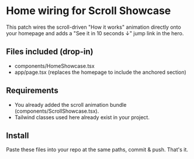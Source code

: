 # Home wiring for Scroll Showcase

This patch wires the scroll-driven "How it works" animation directly onto your homepage
and adds a "See it in 10 seconds ↓" jump link in the hero.

## Files included (drop-in)
- components/HomeShowcase.tsx
- app/page.tsx (replaces the homepage to include the anchored section)

## Requirements
- You already added the scroll animation bundle (components/ScrollShowcase.tsx).
- Tailwind classes used here already exist in your project.

## Install
Paste these files into your repo at the same paths, commit & push. That's it.
